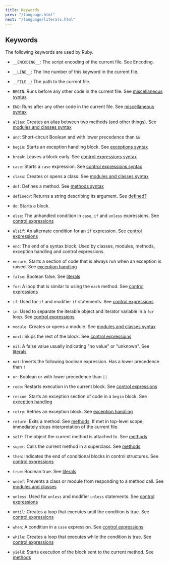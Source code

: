 ```yaml
---
title: Keywords
prev: "/language.html"
next: "/language/literals.html"
---
```


## Keywords[](#keywords)

The following keywords are used by Ruby.

* `__ENCODING__`: The script encoding of the current file. See Encoding.

* `__LINE__`: The line number of this keyword in the current file.

* `__FILE__`: The path to the current file.

* `BEGIN`: Runs before any other code in the current file. See [miscellaneous syntax](misc.md)

* `END`: Runs after any other code in the current file. See [miscellaneous syntax](misc.md)

* `alias`: Creates an alias between two methods (and other things). See [modules and classes syntax](modules-classes.md)

* `and`: Short-circuit Boolean and with lower precedence than `&&`

* `begin`: Starts an exception handling block. See [exceptions syntax](exceptions.md)

* `break`: Leaves a block early. See [control expressions syntax](control-expressions.md)

* `case`: Starts a `case` expression. See [control expressions syntax](control-expressions.md)

* `class`: Creates or opens a class. See [modules and classes syntax](modules-classes.md)

* `def`: Defines a method. See [methods syntax](methods-def.md)

* `defined?`: Returns a string describing its argument. See [defined?](language.md#defined)

* `do`: Starts a block.

* `else`: The unhandled condition in `case`, `if` and `unless` expressions. See [control expressions](control-expressions.md)

* `elsif`: An alternate condition for an `if` expression. See [control expressions](control-expressions.md)

* `end`: The end of a syntax block. Used by classes, modules, methods, exception handling and control expressions.

* `ensure`: Starts a section of code that is always run when an exception is raised. See [exception handling](exceptions.md)

* `false`: Boolean false. See [literals](literals.md)

* `for`: A loop that is similar to using the `each` method. See [control expressions](control-expressions.md)

* `if`: Used for `if` and modifier `if` statements. See [control expressions](control-expressions.md)

* `in`: Used to separate the iterable object and iterator variable in a `for` loop. See [control expressions](control-expressions.md)

* `module`: Creates or opens a module. See [modules and classes syntax](modules-classes.md)

* `next`: Skips the rest of the block. See [control expressions](control-expressions.md)

* `nil`: A false value usually indicating "no value" or "unknown". See [literals](literals.md)

* `not`: Inverts the following boolean expression. Has a lower precedence than `!`

* `or`: Boolean or with lower precedence than `||`

* `redo`: Restarts execution in the current block. See [control expressions](control-expressions.md)

* `rescue`: Starts an exception section of code in a `begin` block. See [exception handling](exceptions.md)

* `retry`: Retries an exception block. See [exception handling](exceptions.md)

* `return`: Exits a method. See [methods](methods-def.md). If met in top-level scope, immediately stops interpretation of the current file.

* `self`: The object the current method is attached to. See [methods](methods-def.md)

* `super`: Calls the current method in a superclass. See [methods](methods-def.md)

* `then`: Indicates the end of conditional blocks in control structures. See [control expressions](control-expressions.md)

* `true`: Boolean true. See [literals](literals.md)

* `undef`: Prevents a class or module from responding to a method call. See [modules and classes](modules-classes.md)

* `unless`: Used for `unless` and modifier `unless` statements. See [control expressions](control-expressions.md)

* `until`: Creates a loop that executes until the condition is true. See [control expressions](control-expressions.md)

* `when`: A condition in a `case` expression. See [control expressions](control-expressions.md)

* `while`: Creates a loop that executes while the condition is true. See [control expressions](control-expressions.md)

* `yield`: Starts execution of the block sent to the current method. See [methods](methods-def.md)

